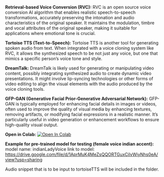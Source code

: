 **Retrieval-based Voice Conversion (RVC):**
RVC is an open source voice conversion AI algorithm that enables realistic speech-to-speech transformations, accurately preserving the intonation and audio characteristics of the original speaker. It maintains the modulation, timbre and vocal attributes of the original speaker, making it suitable for applications where emotional tone is crucial.

**Tortoise TTS (Text-to-Speech):**
Tortoise TTS is another tool for generating spoken audio from text. When integrated with a voice cloning system like RVC, it allows the synthesized speech to be not just any voice, but one that mimics a specific person’s voice tone and style.

**DreamTalk:**
DreamTalk is likely used for generating or manipulating video content, possibly integrating synthesized audio to create dynamic video presentations. It might involve lip-syncing technologies or other forms of video editing to align the visual elements with the audio produced by the voice cloning tools.

**GFP-GAN (Generative Facial Prior-Generative Adversarial Network):**
GFP-GAN is typically employed for enhancing facial details in images or videos, often used to improve the quality of visual media by enhancing textures, removing artifacts, or modifying facial expressions in a realistic manner. It’s particularly useful in video generation or enhancement workflows to ensure high-quality visual output.


**Open in Colab:** [![Open In Colab](https://colab.research.google.com/assets/colab-badge.svg)](https://colab.research.google.com/drive/1E-O8138jXt1dLgI2JIJUtQXhFqmlQjvm?usp=sharing)


**Example for pre-trained model for testing (female voice indian accent):**
model name: indianLadyVoice
link to model: https://drive.google.com/file/d/1AprMuK4MeZsQQORTGuxCilvWiyNhs0eA/view?usp=sharing

Audio snippet that is to be input to tortoiseTTS will be included in the folder.